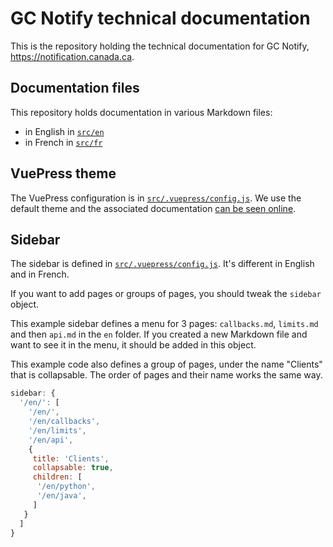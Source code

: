 # GC Notify technical documentation

This is the repository holding the technical documentation for GC Notify, https://notification.canada.ca.

## Documentation files
This repository holds documentation in various Markdown files:
- in English in [`src/en`](src/en)
- in French in [`src/fr`](src/fr)

## VuePress theme
The VuePress configuration is in [`src/.vuepress/config.js`](src/.vuepress/config.js). We use the default theme and the associated documentation [can be seen online](https://vuepress.vuejs.org/theme/default-theme-config.html).

## Sidebar
The sidebar is defined in [`src/.vuepress/config.js`](src/.vuepress/config.js). It's different in English and in French.

If you want to add pages or groups of pages, you should tweak the `sidebar` object.

This example sidebar defines a menu for 3 pages: `callbacks.md`, `limits.md` and then `api.md` in the `en` folder. If you created a new Markdown file and want to see it in the menu, it should be added in this object.

This example code also defines a group of pages, under the name "Clients" that is collapsable. The order of pages and their name works the same way.

```js
sidebar: {
  '/en/': [
    '/en/',
    '/en/callbacks',
    '/en/limits',
    '/en/api',
    {
     title: 'Clients',
     collapsable: true,
     children: [
      '/en/python',
      '/en/java',
     ]
   }
  ]
}
```
